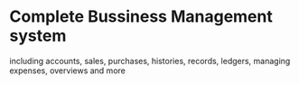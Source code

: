 # Complete Bussiness Management system

including accounts, sales, purchases, histories, records, ledgers, managing expenses, overviews and more
